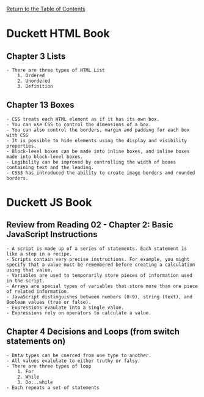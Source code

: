 [Return to the Table of Contents](README.md)

# Duckett HTML Book
   ## Chapter 3 Lists
    - There are three types of HTML List
        1. Ordered
        2. Unordered
        3. Definition

   ## Chapter 13 Boxes
    - CSS treats each HTML element as if it has its own box.
    - You can use CSS to control the dimensions of a box.
    - You can also control the borders, margin and padding for each box with CSS
    - It is possible to hide elements using the display and visibility properties.
    - Block-level boxes can be made into inline boxes, and inline boxes made into block-level boxes.
    - Legibility can be improved by controlling the width of boxes containing text and the leading.
    - CSS3 has introduced the ability to create image borders and rounded borders. 

# Duckett JS Book
   ## Review from Reading 02 - Chapter 2: Basic JavaScript Instructions
    - A script is made up of a series of statements. Each statement is like a step in a recipe.
    - Scripts contain very precise instructions. For example, you might specify that a value must be remembered before creating a calculation using that value.
    - Variables are used to temporarily store pieces of information used in the script.
    - Arrays are special types of variables that store more than one piece of related information.
    - JavaScript distinguishes between numbers (0-9), string (text), and Boolean values (true or false).
    - Expressions evaulate into a single value.
    - Expressions rely on operators to calculate a value.

   ## Chapter 4 Decisions and Loops (from switch statements on)
    - Data types can be coerced from one type to another.
    - All values evalulate to either truthy or falsy.
    - There are three types of loop
        1. For
        2. While
        3. Do...while
    - Each repeats a set of statements
    